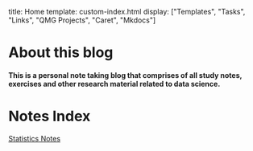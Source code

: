 title: Home
template: custom-index.html 
display: ["Templates", "Tasks", "Links", "QMG Projects", "Caret", "Mkdocs"]

# About this blog

#### This is a personal note taking blog that comprises of all study notes, exercises and other research material related to data science.

# Notes Index

[Statistics Notes](https://hazeez.github.io/study/statistics/)


